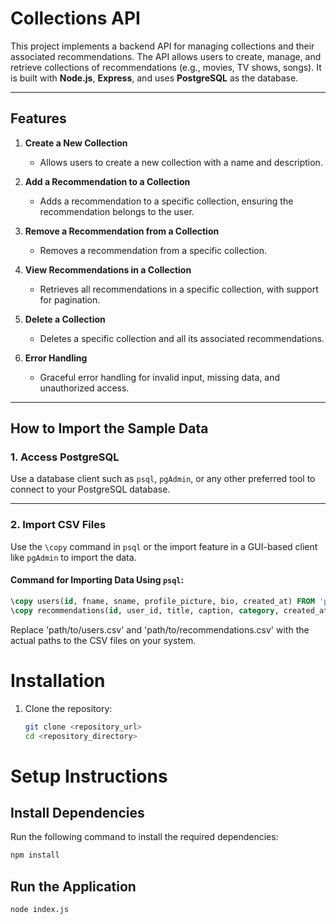 # **Collections API**

This project implements a backend API for managing collections and their associated recommendations. The API allows users to create, manage, and retrieve collections of recommendations (e.g., movies, TV shows, songs). It is built with **Node.js**, **Express**, and uses **PostgreSQL** as the database.

---

## **Features**

1. **Create a New Collection**
   - Allows users to create a new collection with a name and description.

2. **Add a Recommendation to a Collection**
   - Adds a recommendation to a specific collection, ensuring the recommendation belongs to the user.

3. **Remove a Recommendation from a Collection**
   - Removes a recommendation from a specific collection.

4. **View Recommendations in a Collection**
   - Retrieves all recommendations in a specific collection, with support for pagination.

5. **Delete a Collection**
   - Deletes a specific collection and all its associated recommendations.

6. **Error Handling**
   - Graceful error handling for invalid input, missing data, and unauthorized access.

---

## **How to Import the Sample Data**

### **1. Access PostgreSQL**
Use a database client such as `psql`, `pgAdmin`, or any other preferred tool to connect to your PostgreSQL database.

---

### **2. Import CSV Files**
Use the `\copy` command in `psql` or the import feature in a GUI-based client like `pgAdmin` to import the data.

#### **Command for Importing Data Using `psql`:**

```sql
\copy users(id, fname, sname, profile_picture, bio, created_at) FROM 'path/to/users.csv' DELIMITER ',' CSV HEADER;
\copy recommendations(id, user_id, title, caption, category, created_at) FROM 'path/to/recommendations.csv' DELIMITER ',' CSV HEADER;
```
Replace 'path/to/users.csv' and 'path/to/recommendations.csv' with the actual paths to the CSV files on your system.

# **Installation**

1. Clone the repository:
   ```bash
   git clone <repository_url>
   cd <repository_directory>

# **Setup Instructions**

## **Install Dependencies**

Run the following command to install the required dependencies:

```bash
npm install
```

## **Run the Application**

```bash
node index.js


